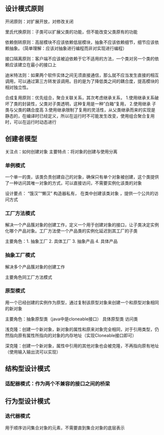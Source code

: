 ## 设计模式原则
开闭原则：对扩展开放，对修改关闭

里氏代换原则：子类可以扩展父类的功能，但不能改变父类原有的功能

依赖倒转原则：高层模块不应该依赖低层模块，抽象不应该依赖细节，细节应该依赖抽象。（简单理解：应该对抽象进行编程而非对实现进行编程）

接口隔离原则：客户端不应该被迫依赖于它不适用的方法，一个类对另一个类的依赖应该建立在最小的接口上

迪米特法则：如果两个软件实体之间无须直接通信，那么就不应当发生直接的相互调用，可以通过第三方转发该调用。目的是为了降低类之间的耦合度，提高模块的相对独立性。

合成复用原则：优先组合，聚合关联关系，其次考虑继承关系，
1.使用继承关系破坏了类的封装性，父类对子类透明，这种复用是一种”白箱“复用，
2.使用继承 子类与父类的耦合度高
3.使用继承限制了复用的灵活性，从父类继承而来的实现是静态的，在编译时已经定义，所以在运行时不可能发生改变，使用组合聚合复用时，可以在运行时动态进行

## 创建者模型
关注点：如何创建对象  主要特点：将对象的创建与使用分离

### 单例模式
一个单一的类，该类负责创建自己的对象，确保只有单个对象被创建，这个类提供了一种访问其唯一对象的方式，可以直接访问，不需要实例化该类的对象

设计要点： “饿汉”“懒汉”  构造器私有， 在类中创建该类对象
，提供一个公共的访问方式

### 工厂方法模式
解决一个产品簇对象的创建工作，定义一个用于创建对象的接口，让子类决定实例化哪个产品对象。工厂方法使一个产品类的实例化延迟到其工厂的子类

主要角色：1. 抽象工厂
2. 具体工厂
3. 抽象产品
4. 具体产品


### 抽象工厂模式
解决多个产品簇对象的创建工作

主要角色同工厂方法模式

### 原型模式
用一个已经创建的实例作为原型，通过复制该原型对象来创建一个和原型对象相同的新对象

主要角色：抽象原型类（java中是cloneable接口）
具体原型类
访问类

浅克隆：创建一个新对象，新对象的属性和原来对象完全相同，对于引用类型，仍然指向原有属性所指向的对象的内存地址（实现Cloneable接口即可）

深克隆：创建一个新对象，属性中引用的其他对象也会被克隆，不再指向原有地址（使用输入输出流可以实现）

## 结构型设计模式

### 适配器模式：作为两个不兼容的接口之间的桥梁

## 行为型设计模式
### 迭代器模式
用于顺序访问集合对象的元素，不需要直到集合对象的底层表示


